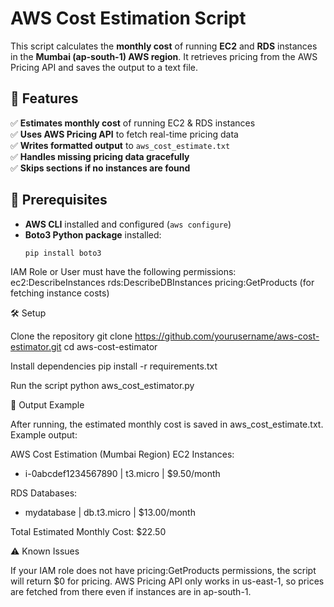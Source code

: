 # AWS Cost Estimation Script

This script calculates the **monthly cost** of running **EC2** and **RDS** instances in the **Mumbai (ap-south-1) AWS region**. It retrieves pricing from the AWS Pricing API and saves the output to a text file.

## 🚀 Features
✅ **Estimates monthly cost** of running EC2 & RDS instances  
✅ **Uses AWS Pricing API** to fetch real-time pricing data  
✅ **Writes formatted output** to `aws_cost_estimate.txt`  
✅ **Handles missing pricing data gracefully**  
✅ **Skips sections if no instances are found**  

## 📌 Prerequisites
- **AWS CLI** installed and configured (`aws configure`)
- **Boto3 Python package** installed:
  ```bash
  pip install boto3

IAM Role or User must have the following permissions:
ec2:DescribeInstances
rds:DescribeDBInstances
pricing:GetProducts (for fetching instance costs)

🛠️ Setup

Clone the repository
git clone https://github.com/yourusername/aws-cost-estimator.git
cd aws-cost-estimator

Install dependencies
pip install -r requirements.txt

Run the script
python aws_cost_estimator.py



📄 Output Example

After running, the estimated monthly cost is saved in aws_cost_estimate.txt. Example output:


AWS Cost Estimation (Mumbai Region)
EC2 Instances:
- i-0abcdef1234567890 | t3.micro | $9.50/month

RDS Databases:
- mydatabase | db.t3.micro | $13.00/month

Total Estimated Monthly Cost: $22.50




⚠️ Known Issues

If your IAM role does not have pricing:GetProducts permissions, the script will return $0 for pricing.
AWS Pricing API only works in us-east-1, so prices are fetched from there even if instances are in ap-south-1.
